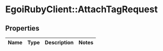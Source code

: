 # EgoiRubyClient::AttachTagRequest

## Properties
Name | Type | Description | Notes
------------ | ------------- | ------------- | -------------


